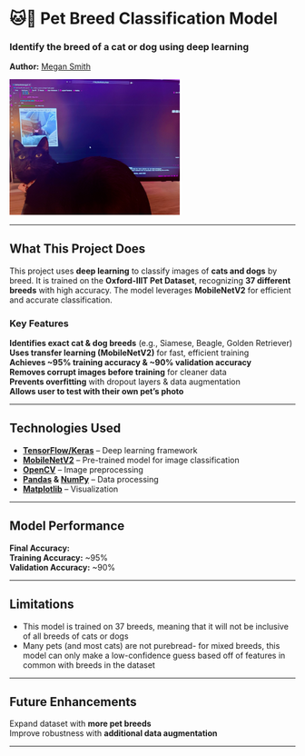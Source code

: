  # 🐱🐶 Pet Breed Classification Model  
### Identify the breed of a cat or dog using deep learning  
**Author:** [Megan Smith](https://www.linkedin.com/in/-megan-e-smith/)

<img src="kali1.jpeg" alt="Kali Image" width="300">

---

## **What This Project Does**  
This project uses **deep learning** to classify images of **cats and dogs** by breed. It is trained on the **Oxford-IIIT Pet Dataset**, recognizing **37 different breeds** with high accuracy. The model leverages **MobileNetV2** for efficient and accurate classification.  

### **Key Features**
**Identifies exact cat & dog breeds** (e.g., Siamese, Beagle, Golden Retriever)  
**Uses transfer learning (MobileNetV2)** for fast, efficient training  
**Achieves ~95% training accuracy & ~90% validation accuracy**  
**Removes corrupt images before training** for cleaner data  
**Prevents overfitting** with dropout layers & data augmentation  
**Allows user to test with their own pet’s photo**  

---

## **Technologies Used**
- **[TensorFlow/Keras](https://www.tensorflow.org/)** – Deep learning framework  
- **[MobileNetV2](https://keras.io/api/applications/mobilenet/#mobilenetv2-function)** – Pre-trained model for image classification  
- **[OpenCV](https://docs.opencv.org/4.x/)** – Image preprocessing  
- **[Pandas](https://pandas.pydata.org/docs/) & [NumPy](https://numpy.org/doc/stable/)** – Data processing  
- **[Matplotlib](https://matplotlib.org/stable/contents.html)** – Visualization  
---

## **Model Performance**
**Final Accuracy:**  
**Training Accuracy:** ~95%  
**Validation Accuracy:** ~90%  

---

## **Limitations**
- This model is trained on 37 breeds, meaning that it will not be inclusive of all breeds of cats or dogs
- Many pets (and most cats) are not purebread- for mixed breeds, this model can only make a low-confidence guess based off of features in common with breeds in the dataset


---

## **Future Enhancements**
Expand dataset with **more pet breeds**  
Improve robustness with **additional data augmentation**  

---
